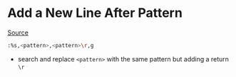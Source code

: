 # Add a New Line After Pattern

[Source](https://fedingo.com/how-to-add-newline-after-pattern-in-vim/)

```bash
:%s,<pattern>,<pattern>\r,g
```

- search and replace `<pattern>` with the same pattern but adding a return `\r`
